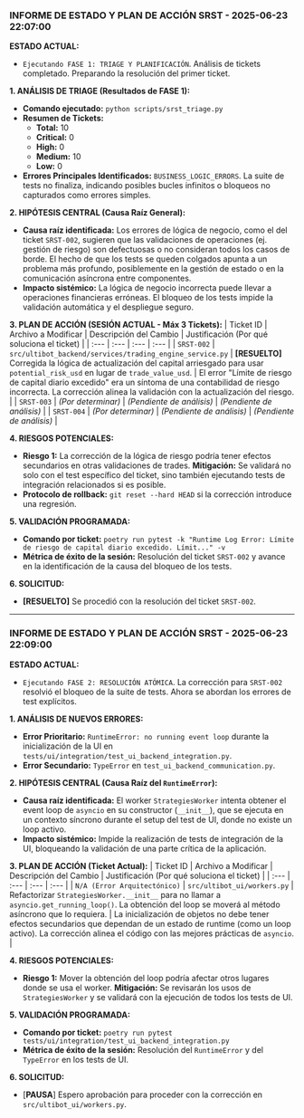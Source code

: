 ### INFORME DE ESTADO Y PLAN DE ACCIÓN SRST - 2025-06-23 22:07:00

**ESTADO ACTUAL:**
* `Ejecutando FASE 1: TRIAGE Y PLANIFICACIÓN`. Análisis de tickets completado. Preparando la resolución del primer ticket.

**1. ANÁLISIS DE TRIAGE (Resultados de FASE 1):**
* **Comando ejecutado:** `python scripts/srst_triage.py`
* **Resumen de Tickets:**
    * **Total:** 10
    * **Critical:** 0
    * **High:** 0
    * **Medium:** 10
    * **Low:** 0
* **Errores Principales Identificados:** `BUSINESS_LOGIC_ERRORS`. La suite de tests no finaliza, indicando posibles bucles infinitos o bloqueos no capturados como errores simples.

**2. HIPÓTESIS CENTRAL (Causa Raíz General):**
* **Causa raíz identificada:** Los errores de lógica de negocio, como el del ticket `SRST-002`, sugieren que las validaciones de operaciones (ej. gestión de riesgo) son defectuosas o no consideran todos los casos de borde. El hecho de que los tests se queden colgados apunta a un problema más profundo, posiblemente en la gestión de estado o en la comunicación asíncrona entre componentes.
* **Impacto sistémico:** La lógica de negocio incorrecta puede llevar a operaciones financieras erróneas. El bloqueo de los tests impide la validación automática y el despliegue seguro.

**3. PLAN DE ACCIÓN (SESIÓN ACTUAL - Máx 3 Tickets):**
| Ticket ID | Archivo a Modificar | Descripción del Cambio | Justificación (Por qué soluciona el ticket) |
| :--- | :--- | :--- | :--- |
| `SRST-002` | `src/ultibot_backend/services/trading_engine_service.py` | **[RESUELTO]** Corregida la lógica de actualización del capital arriesgado para usar `potential_risk_usd` en lugar de `trade_value_usd`. | El error "Límite de riesgo de capital diario excedido" era un síntoma de una contabilidad de riesgo incorrecta. La corrección alinea la validación con la actualización del riesgo. |
| `SRST-003` | *(Por determinar)* | *(Pendiente de análisis)* | *(Pendiente de análisis)* |
| `SRST-004` | *(Por determinar)* | *(Pendiente de análisis)* | *(Pendiente de análisis)* |

**4. RIESGOS POTENCIALES:**
* **Riesgo 1:** La corrección de la lógica de riesgo podría tener efectos secundarios en otras validaciones de trades. **Mitigación:** Se validará no solo con el test específico del ticket, sino también ejecutando tests de integración relacionados si es posible.
* **Protocolo de rollback:** `git reset --hard HEAD` si la corrección introduce una regresión.

**5. VALIDACIÓN PROGRAMADA:**
* **Comando por ticket:** `poetry run pytest -k "Runtime Log Error: Límite de riesgo de capital diario excedido. Límit..." -v`
* **Métrica de éxito de la sesión:** Resolución del ticket `SRST-002` y avance en la identificación de la causa del bloqueo de los tests.

**6. SOLICITUD:**
* **[RESUELTO]** Se procedió con la resolución del ticket `SRST-002`.

---

### INFORME DE ESTADO Y PLAN DE ACCIÓN SRST - 2025-06-23 22:09:00

**ESTADO ACTUAL:**
* `Ejecutando FASE 2: RESOLUCIÓN ATÓMICA`. La corrección para `SRST-002` resolvió el bloqueo de la suite de tests. Ahora se abordan los errores de test explícitos.

**1. ANÁLISIS DE NUEVOS ERRORES:**
* **Error Prioritario:** `RuntimeError: no running event loop` durante la inicialización de la UI en `tests/ui/integration/test_ui_backend_integration.py`.
* **Error Secundario:** `TypeError` en `test_ui_backend_communication.py`.

**2. HIPÓTESIS CENTRAL (Causa Raíz del `RuntimeError`):**
* **Causa raíz identificada:** El worker `StrategiesWorker` intenta obtener el event loop de `asyncio` en su constructor (`__init__`), que se ejecuta en un contexto síncrono durante el setup del test de UI, donde no existe un loop activo.
* **Impacto sistémico:** Impide la realización de tests de integración de la UI, bloqueando la validación de una parte crítica de la aplicación.

**3. PLAN DE ACCIÓN (Ticket Actual):**
| Ticket ID | Archivo a Modificar | Descripción del Cambio | Justificación (Por qué soluciona el ticket) |
| :--- | :--- | :--- | :--- |
| `N/A (Error Arquitectónico)` | `src/ultibot_ui/workers.py` | Refactorizar `StrategiesWorker.__init__` para no llamar a `asyncio.get_running_loop()`. La obtención del loop se moverá al método asíncrono que lo requiera. | La inicialización de objetos no debe tener efectos secundarios que dependan de un estado de runtime (como un loop activo). La corrección alinea el código con las mejores prácticas de `asyncio`. |

**4. RIESGOS POTENCIALES:**
* **Riesgo 1:** Mover la obtención del loop podría afectar otros lugares donde se usa el worker. **Mitigación:** Se revisarán los usos de `StrategiesWorker` y se validará con la ejecución de todos los tests de UI.

**5. VALIDACIÓN PROGRAMADA:**
* **Comando por ticket:** `poetry run pytest tests/ui/integration/test_ui_backend_integration.py`
* **Métrica de éxito de la sesión:** Resolución del `RuntimeError` y del `TypeError` en los tests de UI.

**6. SOLICITUD:**
* [**PAUSA**] Espero aprobación para proceder con la corrección en `src/ultibot_ui/workers.py`.

